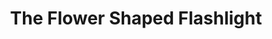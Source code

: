 ---
layout: project
permalink: /golden_trees__flashlight_nightlight/
title: "The Flower Shaped Flashlight"
client: "Golden Trees" 
year: 2015
sector: "Consumer electronics, children's products"  
link: "http://goldentreestechnology.com/"
description: "An intuitive and user-friendly rechargeable night light designed for kids"
brief: "Our client wanted an innovative design for a USB charging light for the saturated children's light market."
solution: 'This approachable and charming night-light and flashlight combo cleverly utilizes the familiar flower and flowerpot association to guide children on its usage. The child "picks the flower," uses it as a flashlight and then "plants" it back in its flowerpot for easy recharging.'
services:
- "design research"
- "ideation"
- "user-centered design"
- "3D CAD modeling"
- "color, material, finish selection (CMF)"
- "design documentation (tech pack)"
main_image: "/assets/images/projects/golden_trees__flashlight_nightlight/h_w_flower flashlight.jpg"
images:
 - "/assets/images/projects/golden_trees__flashlight_nightlight/p_w_flower flashlight_01.jpg"
 - "/assets/images/projects/golden_trees__flashlight_nightlight/p_w_flower flashlight_02.jpg"
---